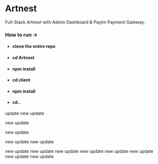 # Artnest
Full-Stack Artnest with Admin Dashboard & Paytm Payment Gateway.

### How to run ->

- #### clone the entire repo
- #### cd Artnest
- #### npm install
- #### cd client
- #### npm install
- #### cd..




update
new update

new update

new update

new update
new update

new update
new update
new update
new update
new update
new update
new update
new update






